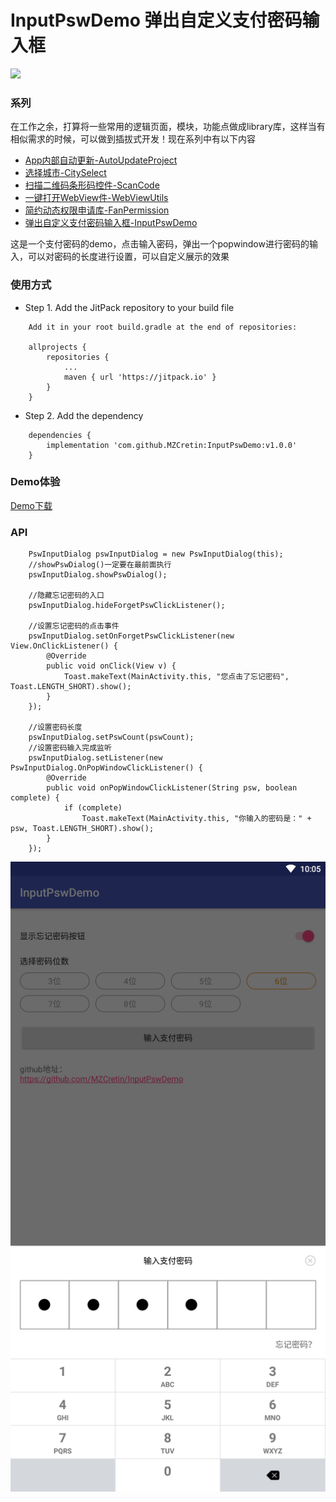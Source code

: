 # InputPswDemo 弹出自定义支付密码输入框
[![](https://jitpack.io/v/MZCretin/InputPswDemo.svg)](https://jitpack.io/#MZCretin/InputPswDemo)

### 系列

在工作之余，打算将一些常用的逻辑页面，模块，功能点做成library库，这样当有相似需求的时候，可以做到插拔式开发！现在系列中有以下内容

+ [App内部自动更新-AutoUpdateProject](https://github.com/MZCretin/AutoUpdateProject)
+ [选择城市-CitySelect](https://github.com/MZCretin/CitySelect)
+ [扫描二维码条形码控件-ScanCode](https://github.com/MZCretin/ScanCode)
+ [一键打开WebView件-WebViewUtils](https://github.com/MZCretin/WebViewUtils)
+ [简约动态权限申请库-FanPermission](https://github.com/MZCretin/FanPermission)
+ [弹出自定义支付密码输入框-InputPswDemo](https://github.com/MZCretin/InputPswDemo)

这是一个支付密码的demo，点击输入密码，弹出一个popwindow进行密码的输入，可以对密码的长度进行设置，可以自定义展示的效果

### 使用方式
+ Step 1. Add the JitPack repository to your build file 
```
    Add it in your root build.gradle at the end of repositories:

    allprojects {
		repositories {
			...
			maven { url 'https://jitpack.io' }
		}
	}
```
+ Step 2. Add the dependency
```
    dependencies {
	    implementation 'com.github.MZCretin:InputPswDemo:v1.0.0'
	}
```

### Demo体验

[Demo下载](https://raw.githubusercontent.com/MZCretin/InputPswDemo/master/pics/demo.apk)

### API
```
    PswInputDialog pswInputDialog = new PswInputDialog(this);
    //showPswDialog()一定要在最前面执行
    pswInputDialog.showPswDialog();
    
    //隐藏忘记密码的入口
    pswInputDialog.hideForgetPswClickListener();
    
    //设置忘记密码的点击事件
    pswInputDialog.setOnForgetPswClickListener(new View.OnClickListener() {
        @Override
        public void onClick(View v) {
            Toast.makeText(MainActivity.this, "您点击了忘记密码", Toast.LENGTH_SHORT).show();
        }
    });
    
    //设置密码长度
    pswInputDialog.setPswCount(pswCount);
    //设置密码输入完成监听
    pswInputDialog.setListener(new PswInputDialog.OnPopWindowClickListener() {
        @Override
        public void onPopWindowClickListener(String psw, boolean complete) {
            if (complete)
                Toast.makeText(MainActivity.this, "你输入的密码是：" + psw, Toast.LENGTH_SHORT).show();
        }
    });
```

![image](https://github.com/MZCretin/InputPswDemo/blob/master/pics/cover.png)